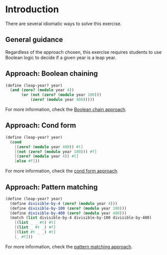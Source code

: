 # Introduction

There are several idiomatic ways to solve this exercise.

## General guidance

Regardless of the approach chosen, this exercise requires students to use Boolean logic to decide if a given year is a leap year.

## Approach: Boolean chaining

```scheme
(define (leap-year? year)
  (and (zero? (modulo year 4))
       (or (not (zero? (modulo year 100)))
           (zero? (modulo year 400)))))
```

For more information, check the [Boolean chain approach][approach-boolean-chain].

## Approach: Cond form

```scheme
(define (leap-year? year)
  (cond
    [(zero? (modulo year 400)) #t]
    [(not (zero? (modulo year 100))) #f]
    [(zero? (modulo year 4)) #t]
    [else #f]))
```

For more information, check the [cond form approach][approach-cond-form].

## Approach: Pattern matching

```scheme
(define (leap-year? year)
  (define divisible-by-4 (zero? (modulo year 4)))
  (define divisible-by-100 (zero? (modulo year 100)))
  (define divisible-by-400 (zero? (modulo year 400))) 
  (match (list divisible-by-4 divisible-by-100 divisible-by-400)
    [(list _ _ #t) #t]
    [(list _ #t _) #f]
    [(list #t _ _) #t]
    [_ #f]))
```

For more information, check the [pattern matching approach][approach-pattern-matching].

[approach-boolean-chain]: https://exercism.org/tracks/racket/exercises/leap/approaches/boolean-chain
[approach-cond-form]: https://exercism.org/tracks/racket/exercises/leap/cond-form
[approach-pattern-matching]: https://exercism.org/tracks/racket/exercises/leap/approaches/pattern-matching